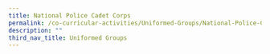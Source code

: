 ```yaml
---
title: National Police Cadet Corps
permalink: /co-curricular-activities/Uniformed-Groups/National-Police-Cadet-Corps/permalink
description: ""
third_nav_title: Uniformed Groups
---
```

